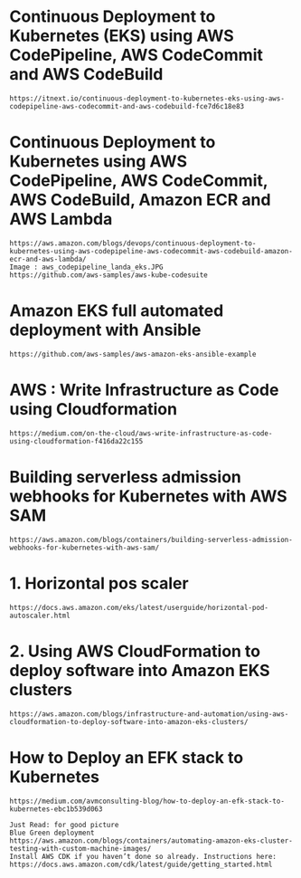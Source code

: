 # Continuous Deployment to Kubernetes (EKS) using AWS CodePipeline, AWS CodeCommit and AWS CodeBuild
```
https://itnext.io/continuous-deployment-to-kubernetes-eks-using-aws-codepipeline-aws-codecommit-and-aws-codebuild-fce7d6c18e83
```

# Continuous Deployment to Kubernetes using AWS CodePipeline, AWS CodeCommit, AWS CodeBuild, Amazon ECR and AWS Lambda
```
https://aws.amazon.com/blogs/devops/continuous-deployment-to-kubernetes-using-aws-codepipeline-aws-codecommit-aws-codebuild-amazon-ecr-and-aws-lambda/
Image : aws_codepipeline_landa_eks.JPG
https://github.com/aws-samples/aws-kube-codesuite
```



# Amazon EKS full automated deployment with Ansible
```
https://github.com/aws-samples/aws-amazon-eks-ansible-example
```

# AWS : Write Infrastructure as Code using Cloudformation
```
https://medium.com/on-the-cloud/aws-write-infrastructure-as-code-using-cloudformation-f416da22c155
```

# Building serverless admission webhooks for Kubernetes with AWS SAM
```
https://aws.amazon.com/blogs/containers/building-serverless-admission-webhooks-for-kubernetes-with-aws-sam/
```


# 1. Horizontal pos scaler
```
https://docs.aws.amazon.com/eks/latest/userguide/horizontal-pod-autoscaler.html
```

# 2. Using AWS CloudFormation to deploy software into Amazon EKS clusters
```
https://aws.amazon.com/blogs/infrastructure-and-automation/using-aws-cloudformation-to-deploy-software-into-amazon-eks-clusters/
```

# How to Deploy an EFK stack to Kubernetes
```
https://medium.com/avmconsulting-blog/how-to-deploy-an-efk-stack-to-kubernetes-ebc1b539d063
```

```
Just Read: for good picture 
Blue Green deployment
https://aws.amazon.com/blogs/containers/automating-amazon-eks-cluster-testing-with-custom-machine-images/
Install AWS CDK if you haven’t done so already. Instructions here: https://docs.aws.amazon.com/cdk/latest/guide/getting_started.html
```